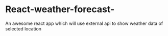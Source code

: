 # React-weather-forecast-
An awesome react app which will use external api to show weather data of selected location
